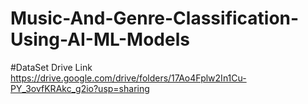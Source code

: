 # Music-And-Genre-Classification-Using-AI-ML-Models

#DataSet Drive Link
https://drive.google.com/drive/folders/17Ao4Fplw2In1Cu-PY_3ovfKRAkc_g2io?usp=sharing

